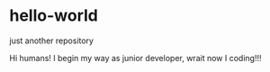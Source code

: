 # hello-world
just another repository

Hi humans!
I begin my way as junior developer, wrait now I coding!!!

